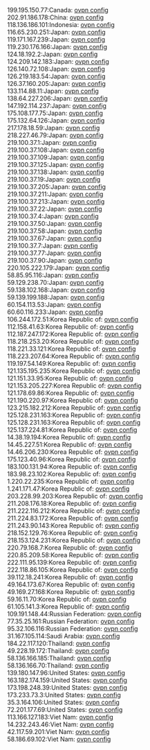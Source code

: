 199.195.150.77:Canada: [ovpn config](vpn/199_195_150_77.ovpn)  
202.91.186.178:China: [ovpn config](vpn/202_91_186_178.ovpn)  
118.136.186.101:Indonesia: [ovpn config](vpn/118_136_186_101.ovpn)  
116.65.230.251:Japan: [ovpn config](vpn/116_65_230_251.ovpn)  
119.171.167.239:Japan: [ovpn config](vpn/119_171_167_239.ovpn)  
119.230.176.166:Japan: [ovpn config](vpn/119_230_176_166.ovpn)  
124.18.192.2:Japan: [ovpn config](vpn/124_18_192_2.ovpn)  
124.209.142.183:Japan: [ovpn config](vpn/124_209_142_183.ovpn)  
126.140.72.108:Japan: [ovpn config](vpn/126_140_72_108.ovpn)  
126.219.183.54:Japan: [ovpn config](vpn/126_219_183_54.ovpn)  
126.37.160.205:Japan: [ovpn config](vpn/126_37_160_205.ovpn)  
133.114.88.11:Japan: [ovpn config](vpn/133_114_88_11.ovpn)  
138.64.227.206:Japan: [ovpn config](vpn/138_64_227_206.ovpn)  
147.192.114.237:Japan: [ovpn config](vpn/147_192_114_237.ovpn)  
175.108.177.75:Japan: [ovpn config](vpn/175_108_177_75.ovpn)  
175.132.64.126:Japan: [ovpn config](vpn/175_132_64_126.ovpn)  
217.178.18.59:Japan: [ovpn config](vpn/217_178_18_59.ovpn)  
218.227.46.79:Japan: [ovpn config](vpn/218_227_46_79.ovpn)  
219.100.37.1:Japan: [ovpn config](vpn/219_100_37_1.ovpn)  
219.100.37.108:Japan: [ovpn config](vpn/219_100_37_108.ovpn)  
219.100.37.109:Japan: [ovpn config](vpn/219_100_37_109.ovpn)  
219.100.37.125:Japan: [ovpn config](vpn/219_100_37_125.ovpn)  
219.100.37.138:Japan: [ovpn config](vpn/219_100_37_138.ovpn)  
219.100.37.19:Japan: [ovpn config](vpn/219_100_37_19.ovpn)  
219.100.37.205:Japan: [ovpn config](vpn/219_100_37_205.ovpn)  
219.100.37.211:Japan: [ovpn config](vpn/219_100_37_211.ovpn)  
219.100.37.213:Japan: [ovpn config](vpn/219_100_37_213.ovpn)  
219.100.37.22:Japan: [ovpn config](vpn/219_100_37_22.ovpn)  
219.100.37.4:Japan: [ovpn config](vpn/219_100_37_4.ovpn)  
219.100.37.50:Japan: [ovpn config](vpn/219_100_37_50.ovpn)  
219.100.37.58:Japan: [ovpn config](vpn/219_100_37_58.ovpn)  
219.100.37.67:Japan: [ovpn config](vpn/219_100_37_67.ovpn)  
219.100.37.7:Japan: [ovpn config](vpn/219_100_37_7.ovpn)  
219.100.37.77:Japan: [ovpn config](vpn/219_100_37_77.ovpn)  
219.100.37.90:Japan: [ovpn config](vpn/219_100_37_90.ovpn)  
220.105.222.179:Japan: [ovpn config](vpn/220_105_222_179.ovpn)  
58.85.95.116:Japan: [ovpn config](vpn/58_85_95_116.ovpn)  
59.129.238.70:Japan: [ovpn config](vpn/59_129_238_70.ovpn)  
59.138.102.168:Japan: [ovpn config](vpn/59_138_102_168.ovpn)  
59.139.199.188:Japan: [ovpn config](vpn/59_139_199_188.ovpn)  
60.154.113.53:Japan: [ovpn config](vpn/60_154_113_53.ovpn)  
60.60.116.233:Japan: [ovpn config](vpn/60_60_116_233.ovpn)  
106.244.172.51:Korea Republic of: [ovpn config](vpn/106_244_172_51.ovpn)  
112.158.41.63:Korea Republic of: [ovpn config](vpn/112_158_41_63.ovpn)  
112.187.247.172:Korea Republic of: [ovpn config](vpn/112_187_247_172.ovpn)  
118.218.253.20:Korea Republic of: [ovpn config](vpn/118_218_253_20.ovpn)  
118.221.33.121:Korea Republic of: [ovpn config](vpn/118_221_33_121.ovpn)  
118.223.207.64:Korea Republic of: [ovpn config](vpn/118_223_207_64.ovpn)  
119.197.54.149:Korea Republic of: [ovpn config](vpn/119_197_54_149.ovpn)  
121.135.195.235:Korea Republic of: [ovpn config](vpn/121_135_195_235.ovpn)  
121.151.33.95:Korea Republic of: [ovpn config](vpn/121_151_33_95.ovpn)  
121.153.205.227:Korea Republic of: [ovpn config](vpn/121_153_205_227.ovpn)  
121.178.69.86:Korea Republic of: [ovpn config](vpn/121_178_69_86.ovpn)  
121.190.220.97:Korea Republic of: [ovpn config](vpn/121_190_220_97.ovpn)  
123.215.182.212:Korea Republic of: [ovpn config](vpn/123_215_182_212.ovpn)  
125.128.231.163:Korea Republic of: [ovpn config](vpn/125_128_231_163.ovpn)  
125.128.231.163:Korea Republic of: [ovpn config](vpn/125_128_231_163.ovpn)  
125.137.224.81:Korea Republic of: [ovpn config](vpn/125_137_224_81.ovpn)  
14.38.19.194:Korea Republic of: [ovpn config](vpn/14_38_19_194.ovpn)  
14.45.227.51:Korea Republic of: [ovpn config](vpn/14_45_227_51.ovpn)  
14.46.206.230:Korea Republic of: [ovpn config](vpn/14_46_206_230.ovpn)  
175.123.40.96:Korea Republic of: [ovpn config](vpn/175_123_40_96.ovpn)  
183.100.131.94:Korea Republic of: [ovpn config](vpn/183_100_131_94.ovpn)  
183.98.23.102:Korea Republic of: [ovpn config](vpn/183_98_23_102.ovpn)  
1.220.22.235:Korea Republic of: [ovpn config](vpn/1_220_22_235.ovpn)  
1.241.171.47:Korea Republic of: [ovpn config](vpn/1_241_171_47.ovpn)  
203.228.99.203:Korea Republic of: [ovpn config](vpn/203_228_99_203.ovpn)  
211.208.176.18:Korea Republic of: [ovpn config](vpn/211_208_176_18.ovpn)  
211.222.116.212:Korea Republic of: [ovpn config](vpn/211_222_116_212.ovpn)  
211.224.83.172:Korea Republic of: [ovpn config](vpn/211_224_83_172.ovpn)  
211.243.90.143:Korea Republic of: [ovpn config](vpn/211_243_90_143.ovpn)  
218.152.129.76:Korea Republic of: [ovpn config](vpn/218_152_129_76.ovpn)  
218.153.124.231:Korea Republic of: [ovpn config](vpn/218_153_124_231.ovpn)  
220.79.168.7:Korea Republic of: [ovpn config](vpn/220_79_168_7.ovpn)  
220.85.209.58:Korea Republic of: [ovpn config](vpn/220_85_209_58.ovpn)  
222.111.95.139:Korea Republic of: [ovpn config](vpn/222_111_95_139.ovpn)  
222.118.86.105:Korea Republic of: [ovpn config](vpn/222_118_86_105.ovpn)  
39.112.18.241:Korea Republic of: [ovpn config](vpn/39_112_18_241.ovpn)  
49.164.173.67:Korea Republic of: [ovpn config](vpn/49_164_173_67.ovpn)  
49.169.27.168:Korea Republic of: [ovpn config](vpn/49_169_27_168.ovpn)  
59.16.11.70:Korea Republic of: [ovpn config](vpn/59_16_11_70.ovpn)  
61.105.141.3:Korea Republic of: [ovpn config](vpn/61_105_141_3.ovpn)  
109.191.148.44:Russian Federation: [ovpn config](vpn/109_191_148_44.ovpn)  
77.35.25.161:Russian Federation: [ovpn config](vpn/77_35_25_161.ovpn)  
95.32.106.116:Russian Federation: [ovpn config](vpn/95_32_106_116.ovpn)  
31.167.105.114:Saudi Arabia: [ovpn config](vpn/31_167_105_114.ovpn)  
184.22.117.120:Thailand: [ovpn config](vpn/184_22_117_120.ovpn)  
49.228.19.172:Thailand: [ovpn config](vpn/49_228_19_172.ovpn)  
58.136.166.185:Thailand: [ovpn config](vpn/58_136_166_185.ovpn)  
58.136.166.70:Thailand: [ovpn config](vpn/58_136_166_70.ovpn)  
139.180.147.96:United States: [ovpn config](vpn/139_180_147_96.ovpn)  
163.182.174.159:United States: [ovpn config](vpn/163_182_174_159.ovpn)  
173.198.248.39:United States: [ovpn config](vpn/173_198_248_39.ovpn)  
173.233.73.3:United States: [ovpn config](vpn/173_233_73_3.ovpn)  
35.3.164.106:United States: [ovpn config](vpn/35_3_164_106.ovpn)  
72.201.177.69:United States: [ovpn config](vpn/72_201_177_69.ovpn)  
113.166.127.183:Viet Nam: [ovpn config](vpn/113_166_127_183.ovpn)  
14.232.243.46:Viet Nam: [ovpn config](vpn/14_232_243_46.ovpn)  
42.117.59.201:Viet Nam: [ovpn config](vpn/42_117_59_201.ovpn)  
58.186.69.102:Viet Nam: [ovpn config](vpn/58_186_69_102.ovpn)  

